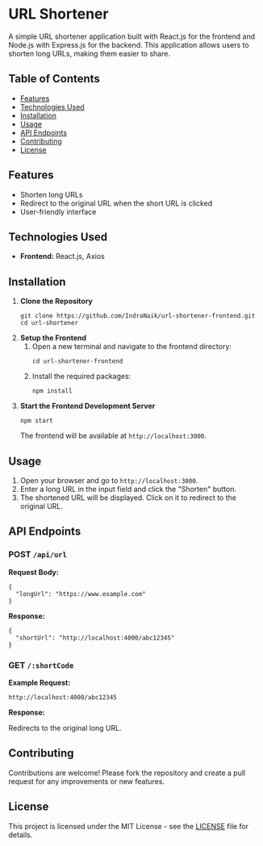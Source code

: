 <h1>URL Shortener</h1>

<p>A simple URL shortener application built with React.js for the frontend and Node.js with Express.js for the backend. This application allows users to shorten long URLs, making them easier to share.</p>

<h2>Table of Contents</h2>
<ul>
    <li><a href="#features">Features</a></li>
    <li><a href="#technologies-used">Technologies Used</a></li>
    <li><a href="#installation">Installation</a></li>
    <li><a href="#usage">Usage</a></li>
    <li><a href="#api-endpoints">API Endpoints</a></li>
    <li><a href="#contributing">Contributing</a></li>
    <li><a href="#license">License</a></li>
</ul>

<h2 id="features">Features</h2>
<ul>
    <li>Shorten long URLs</li>
    <li>Redirect to the original URL when the short URL is clicked</li>
    <li>User-friendly interface</li>
</ul>

<h2 id="technologies-used">Technologies Used</h2>
<ul>
    <li><strong>Frontend:</strong> React.js, Axios</li>
   
</ul>

<h2 id="installation">Installation</h2>
<ol>
    <li><strong>Clone the Repository</strong>
        <pre><code>git clone https://github.com/IndraNaik/url-shortener-frontend.git
cd url-shortener</code></pre>
    </li>
    <li><strong>Setup the Frontend</strong>
        <ol>
            <li>Open a new terminal and navigate to the frontend directory:
                <pre><code>cd url-shortener-frontend</code></pre>
            </li>
            <li>Install the required packages:
                <pre><code>npm install</code></pre>
            </li>
        </ol>
    </li>
    <li><strong>Start the Frontend Development Server</strong>
        <pre><code>npm start</code></pre>
        <p>The frontend will be available at <code>http://localhost:3000</code>.</p>
    </li>
</ol>

<h2 id="usage">Usage</h2>
<ol>
    <li>Open your browser and go to <code>http://localhost:3000</code>.</li>
    <li>Enter a long URL in the input field and click the "Shorten" button.</li>
    <li>The shortened URL will be displayed. Click on it to redirect to the original URL.</li>
</ol>

<h2 id="api-endpoints">API Endpoints</h2>

<h3>POST <code>/api/url</code></h3>
<p><strong>Request Body:</strong></p>
<pre><code>{
  "longUrl": "https://www.example.com"
}</code></pre>

<p><strong>Response:</strong></p>
<pre><code>{
  "shortUrl": "http://localhost:4000/abc12345"
}</code></pre>

<h3>GET <code>/:shortCode</code></h3>
<p><strong>Example Request:</strong></p>
<pre><code>http://localhost:4000/abc12345</code></pre>

<p><strong>Response:</strong></p>
<p>Redirects to the original long URL.</p>

<h2 id="contributing">Contributing</h2>
<p>Contributions are welcome! Please fork the repository and create a pull request for any improvements or new features.</p>

<h2 id="license">License</h2>
<p>This project is licensed under the MIT License - see the <a href="LICENSE">LICENSE</a> file for details.</p>
